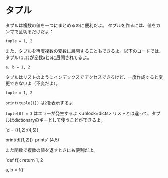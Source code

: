 # タプル
タプルは複数の値を一つにまとめるのに便利だよ。
タプルを作るには、値をカンマで区切るだけだよ：

`tuple = 1, 2`

また、タプルを再度複数の変数に展開することもできるよ。以下のコードでは、タプル`(1,2)`が変数`a`と`b`に展開されてるよ。

`a, b = 1, 2`

タプルはリストのようにインデックスでアクセスできるけど、一度作成すると変更できないよ（不変だよ）。

`tuple = 1, 2`

`print(tuple[1])`
は`2`を表示するよ

`tuple[0] = 3`
はエラーが発生するよ
<unlock=dicts>
リストとは違って、タプルはdictionaryのキーとして使うことができるよ。

`d = {(1,2):(4,5)}

print(d[(1,2)])`
`prints` (4,5)</unlock>

また関数で複数の値を返すときにも便利だよ。

`def f():
    return 1, 2

a, b = f()`